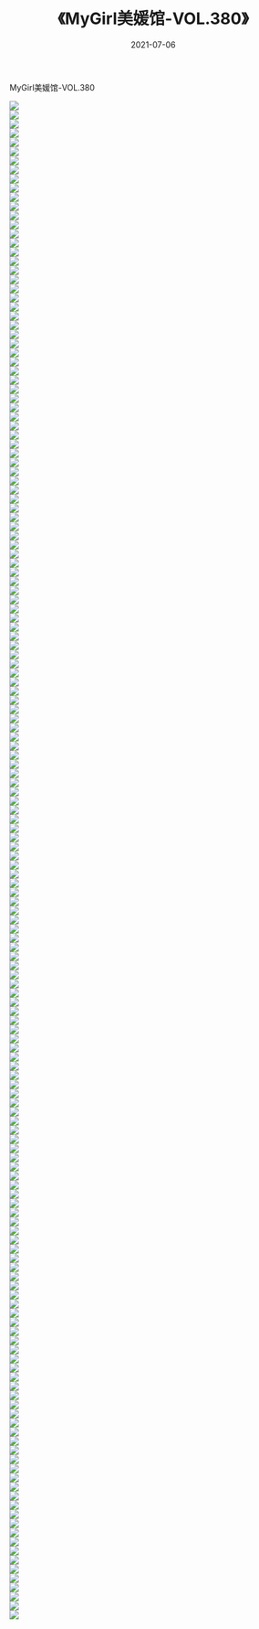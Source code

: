 ﻿---
layout: post
title:  《MyGirl美媛馆-VOL.380》
date:   2021-07-06
img: http://img.660000.xyz/Sharelink/网络美图/2021/MyGirl美媛馆-VOL.380/000.jpg
categories: [美女, 清纯, 唯美]
---

MyGirl美媛馆-VOL.380

  ![](http://img.660000.xyz/Sharelink/网络美图/2021/MyGirl美媛馆-VOL.380/001.jpg) <br> ![](http://img.660000.xyz/Sharelink/网络美图/2021/MyGirl美媛馆-VOL.380/002.jpg) <br> ![](http://img.660000.xyz/Sharelink/网络美图/2021/MyGirl美媛馆-VOL.380/003.jpg) <br> ![](http://img.660000.xyz/Sharelink/网络美图/2021/MyGirl美媛馆-VOL.380/004.jpg) <br> ![](http://img.660000.xyz/Sharelink/网络美图/2021/MyGirl美媛馆-VOL.380/005.jpg) <br> ![](http://img.660000.xyz/Sharelink/网络美图/2021/MyGirl美媛馆-VOL.380/006.jpg) <br> ![](http://img.660000.xyz/Sharelink/网络美图/2021/MyGirl美媛馆-VOL.380/007.jpg) <br> ![](http://img.660000.xyz/Sharelink/网络美图/2021/MyGirl美媛馆-VOL.380/008.jpg) <br> ![](http://img.660000.xyz/Sharelink/网络美图/2021/MyGirl美媛馆-VOL.380/009.jpg) <br> ![](http://img.660000.xyz/Sharelink/网络美图/2021/MyGirl美媛馆-VOL.380/010.jpg) <br> ![](http://img.660000.xyz/Sharelink/网络美图/2021/MyGirl美媛馆-VOL.380/011.jpg) <br> ![](http://img.660000.xyz/Sharelink/网络美图/2021/MyGirl美媛馆-VOL.380/012.jpg) <br> ![](http://img.660000.xyz/Sharelink/网络美图/2021/MyGirl美媛馆-VOL.380/013.jpg) <br> ![](http://img.660000.xyz/Sharelink/网络美图/2021/MyGirl美媛馆-VOL.380/014.jpg) <br> ![](http://img.660000.xyz/Sharelink/网络美图/2021/MyGirl美媛馆-VOL.380/015.jpg) <br> ![](http://img.660000.xyz/Sharelink/网络美图/2021/MyGirl美媛馆-VOL.380/016.jpg) <br> ![](http://img.660000.xyz/Sharelink/网络美图/2021/MyGirl美媛馆-VOL.380/017.jpg) <br> ![](http://img.660000.xyz/Sharelink/网络美图/2021/MyGirl美媛馆-VOL.380/018.jpg) <br> ![](http://img.660000.xyz/Sharelink/网络美图/2021/MyGirl美媛馆-VOL.380/019.jpg) <br> ![](http://img.660000.xyz/Sharelink/网络美图/2021/MyGirl美媛馆-VOL.380/020.jpg) <br> ![](http://img.660000.xyz/Sharelink/网络美图/2021/MyGirl美媛馆-VOL.380/021.jpg) <br> ![](http://img.660000.xyz/Sharelink/网络美图/2021/MyGirl美媛馆-VOL.380/022.jpg) <br> ![](http://img.660000.xyz/Sharelink/网络美图/2021/MyGirl美媛馆-VOL.380/023.jpg) <br> ![](http://img.660000.xyz/Sharelink/网络美图/2021/MyGirl美媛馆-VOL.380/024.jpg) <br> ![](http://img.660000.xyz/Sharelink/网络美图/2021/MyGirl美媛馆-VOL.380/025.jpg) <br> ![](http://img.660000.xyz/Sharelink/网络美图/2021/MyGirl美媛馆-VOL.380/026.jpg) <br> ![](http://img.660000.xyz/Sharelink/网络美图/2021/MyGirl美媛馆-VOL.380/027.jpg) <br> ![](http://img.660000.xyz/Sharelink/网络美图/2021/MyGirl美媛馆-VOL.380/028.jpg) <br> ![](http://img.660000.xyz/Sharelink/网络美图/2021/MyGirl美媛馆-VOL.380/029.jpg) <br> ![](http://img.660000.xyz/Sharelink/网络美图/2021/MyGirl美媛馆-VOL.380/030.jpg) <br> ![](http://img.660000.xyz/Sharelink/网络美图/2021/MyGirl美媛馆-VOL.380/031.jpg) <br> ![](http://img.660000.xyz/Sharelink/网络美图/2021/MyGirl美媛馆-VOL.380/032.jpg) <br> ![](http://img.660000.xyz/Sharelink/网络美图/2021/MyGirl美媛馆-VOL.380/033.jpg) <br> ![](http://img.660000.xyz/Sharelink/网络美图/2021/MyGirl美媛馆-VOL.380/034.jpg) <br> ![](http://img.660000.xyz/Sharelink/网络美图/2021/MyGirl美媛馆-VOL.380/035.jpg) <br> ![](http://img.660000.xyz/Sharelink/网络美图/2021/MyGirl美媛馆-VOL.380/036.jpg) <br> ![](http://img.660000.xyz/Sharelink/网络美图/2021/MyGirl美媛馆-VOL.380/037.jpg) <br> ![](http://img.660000.xyz/Sharelink/网络美图/2021/MyGirl美媛馆-VOL.380/038.jpg) <br> ![](http://img.660000.xyz/Sharelink/网络美图/2021/MyGirl美媛馆-VOL.380/039.jpg) <br> ![](http://img.660000.xyz/Sharelink/网络美图/2021/MyGirl美媛馆-VOL.380/040.jpg) <br> ![](http://img.660000.xyz/Sharelink/网络美图/2021/MyGirl美媛馆-VOL.380/041.jpg) <br> ![](http://img.660000.xyz/Sharelink/网络美图/2021/MyGirl美媛馆-VOL.380/042.jpg) <br> ![](http://img.660000.xyz/Sharelink/网络美图/2021/MyGirl美媛馆-VOL.380/043.jpg) <br> ![](http://img.660000.xyz/Sharelink/网络美图/2021/MyGirl美媛馆-VOL.380/044.jpg) <br> ![](http://img.660000.xyz/Sharelink/网络美图/2021/MyGirl美媛馆-VOL.380/045.jpg) <br> ![](http://img.660000.xyz/Sharelink/网络美图/2021/MyGirl美媛馆-VOL.380/046.jpg) <br> ![](http://img.660000.xyz/Sharelink/网络美图/2021/MyGirl美媛馆-VOL.380/047.jpg) <br> ![](http://img.660000.xyz/Sharelink/网络美图/2021/MyGirl美媛馆-VOL.380/048.jpg) <br> ![](http://img.660000.xyz/Sharelink/网络美图/2021/MyGirl美媛馆-VOL.380/049.jpg) <br> ![](http://img.660000.xyz/Sharelink/网络美图/2021/MyGirl美媛馆-VOL.380/050.jpg) <br> ![](http://img.660000.xyz/Sharelink/网络美图/2021/MyGirl美媛馆-VOL.380/051.jpg) <br> ![](http://img.660000.xyz/Sharelink/网络美图/2021/MyGirl美媛馆-VOL.380/052.jpg) <br> ![](http://img.660000.xyz/Sharelink/网络美图/2021/MyGirl美媛馆-VOL.380/053.jpg) <br> ![](http://img.660000.xyz/Sharelink/网络美图/2021/MyGirl美媛馆-VOL.380/054.jpg) <br> ![](http://img.660000.xyz/Sharelink/网络美图/2021/MyGirl美媛馆-VOL.380/055.jpg) <br> ![](http://img.660000.xyz/Sharelink/网络美图/2021/MyGirl美媛馆-VOL.380/056.jpg) <br> ![](http://img.660000.xyz/Sharelink/网络美图/2021/MyGirl美媛馆-VOL.380/057.jpg) <br> ![](http://img.660000.xyz/Sharelink/网络美图/2021/MyGirl美媛馆-VOL.380/058.jpg) <br> ![](http://img.660000.xyz/Sharelink/网络美图/2021/MyGirl美媛馆-VOL.380/059.jpg) <br> ![](http://img.660000.xyz/Sharelink/网络美图/2021/MyGirl美媛馆-VOL.380/060.jpg) <br> ![](http://img.660000.xyz/Sharelink/网络美图/2021/MyGirl美媛馆-VOL.380/061.jpg) <br> ![](http://img.660000.xyz/Sharelink/网络美图/2021/MyGirl美媛馆-VOL.380/062.jpg) <br> ![](http://img.660000.xyz/Sharelink/网络美图/2021/MyGirl美媛馆-VOL.380/063.jpg) <br> ![](http://img.660000.xyz/Sharelink/网络美图/2021/MyGirl美媛馆-VOL.380/064.jpg) <br> ![](http://img.660000.xyz/Sharelink/网络美图/2021/MyGirl美媛馆-VOL.380/065.jpg) <br> ![](http://img.660000.xyz/Sharelink/网络美图/2021/MyGirl美媛馆-VOL.380/066.jpg) <br> ![](http://img.660000.xyz/Sharelink/网络美图/2021/MyGirl美媛馆-VOL.380/067.jpg) <br> ![](http://img.660000.xyz/Sharelink/网络美图/2021/MyGirl美媛馆-VOL.380/068.jpg) <br> ![](http://img.660000.xyz/Sharelink/网络美图/2021/MyGirl美媛馆-VOL.380/069.jpg) <br> ![](http://img.660000.xyz/Sharelink/网络美图/2021/MyGirl美媛馆-VOL.380/070.jpg) <br> ![](http://img.660000.xyz/Sharelink/网络美图/2021/MyGirl美媛馆-VOL.380/071.jpg) <br> ![](http://img.660000.xyz/Sharelink/网络美图/2021/MyGirl美媛馆-VOL.380/072.jpg) <br> ![](http://img.660000.xyz/Sharelink/网络美图/2021/MyGirl美媛馆-VOL.380/073.jpg) <br> ![](http://img.660000.xyz/Sharelink/网络美图/2021/MyGirl美媛馆-VOL.380/074.jpg) <br> ![](http://img.660000.xyz/Sharelink/网络美图/2021/MyGirl美媛馆-VOL.380/075.jpg) <br> ![](http://img.660000.xyz/Sharelink/网络美图/2021/MyGirl美媛馆-VOL.380/076.jpg) <br> ![](http://img.660000.xyz/Sharelink/网络美图/2021/MyGirl美媛馆-VOL.380/077.jpg) <br> ![](http://img.660000.xyz/Sharelink/网络美图/2021/MyGirl美媛馆-VOL.380/078.jpg) <br> ![](http://img.660000.xyz/Sharelink/网络美图/2021/MyGirl美媛馆-VOL.380/079.jpg) <br> ![](http://img.660000.xyz/Sharelink/网络美图/2021/MyGirl美媛馆-VOL.380/080.jpg) <br> ![](http://img.660000.xyz/Sharelink/网络美图/2021/MyGirl美媛馆-VOL.380/081.jpg) <br> ![](http://img.660000.xyz/Sharelink/网络美图/2021/MyGirl美媛馆-VOL.380/082.jpg) <br> ![](http://img.660000.xyz/Sharelink/网络美图/2021/MyGirl美媛馆-VOL.380/083.jpg) <br> ![](http://img.660000.xyz/Sharelink/网络美图/2021/MyGirl美媛馆-VOL.380/084.jpg) <br> ![](http://img.660000.xyz/Sharelink/网络美图/2021/MyGirl美媛馆-VOL.380/085.jpg) <br> ![](http://img.660000.xyz/Sharelink/网络美图/2021/MyGirl美媛馆-VOL.380/086.jpg) <br> ![](http://img.660000.xyz/Sharelink/网络美图/2021/MyGirl美媛馆-VOL.380/087.jpg) <br> ![](http://img.660000.xyz/Sharelink/网络美图/2021/MyGirl美媛馆-VOL.380/088.jpg) <br> ![](http://img.660000.xyz/Sharelink/网络美图/2021/MyGirl美媛馆-VOL.380/089.jpg) <br> ![](http://img.660000.xyz/Sharelink/网络美图/2021/MyGirl美媛馆-VOL.380/090.jpg) <br> ![](http://img.660000.xyz/Sharelink/网络美图/2021/MyGirl美媛馆-VOL.380/091.jpg) <br> ![](http://img.660000.xyz/Sharelink/网络美图/2021/MyGirl美媛馆-VOL.380/092.jpg) <br> ![](http://img.660000.xyz/Sharelink/网络美图/2021/MyGirl美媛馆-VOL.380/093.jpg) <br> ![](http://img.660000.xyz/Sharelink/网络美图/2021/MyGirl美媛馆-VOL.380/094.jpg) <br> ![](http://img.660000.xyz/Sharelink/网络美图/2021/MyGirl美媛馆-VOL.380/095.jpg) <br> ![](http://img.660000.xyz/Sharelink/网络美图/2021/MyGirl美媛馆-VOL.380/096.jpg) <br> ![](http://img.660000.xyz/Sharelink/网络美图/2021/MyGirl美媛馆-VOL.380/097.jpg) <br> ![](http://img.660000.xyz/Sharelink/网络美图/2021/MyGirl美媛馆-VOL.380/098.jpg) <br> ![](http://img.660000.xyz/Sharelink/网络美图/2021/MyGirl美媛馆-VOL.380/099.jpg) <br> ![](http://img.660000.xyz/Sharelink/网络美图/2021/MyGirl美媛馆-VOL.380/100.jpg) <br> ![](http://img.660000.xyz/Sharelink/网络美图/2021/MyGirl美媛馆-VOL.380/101.jpg) <br> ![](http://img.660000.xyz/Sharelink/网络美图/2021/MyGirl美媛馆-VOL.380/102.jpg) <br> ![](http://img.660000.xyz/Sharelink/网络美图/2021/MyGirl美媛馆-VOL.380/103.jpg) <br> ![](http://img.660000.xyz/Sharelink/网络美图/2021/MyGirl美媛馆-VOL.380/104.jpg) <br> ![](http://img.660000.xyz/Sharelink/网络美图/2021/MyGirl美媛馆-VOL.380/105.jpg) <br> ![](http://img.660000.xyz/Sharelink/网络美图/2021/MyGirl美媛馆-VOL.380/106.jpg) <br> ![](http://img.660000.xyz/Sharelink/网络美图/2021/MyGirl美媛馆-VOL.380/107.jpg) <br> ![](http://img.660000.xyz/Sharelink/网络美图/2021/MyGirl美媛馆-VOL.380/108.jpg) <br> ![](http://img.660000.xyz/Sharelink/网络美图/2021/MyGirl美媛馆-VOL.380/109.jpg) <br> ![](http://img.660000.xyz/Sharelink/网络美图/2021/MyGirl美媛馆-VOL.380/110.jpg) <br> ![](http://img.660000.xyz/Sharelink/网络美图/2021/MyGirl美媛馆-VOL.380/111.jpg) <br> ![](http://img.660000.xyz/Sharelink/网络美图/2021/MyGirl美媛馆-VOL.380/112.jpg) <br> ![](http://img.660000.xyz/Sharelink/网络美图/2021/MyGirl美媛馆-VOL.380/113.jpg) <br> ![](http://img.660000.xyz/Sharelink/网络美图/2021/MyGirl美媛馆-VOL.380/114.jpg) <br> ![](http://img.660000.xyz/Sharelink/网络美图/2021/MyGirl美媛馆-VOL.380/115.jpg) <br> ![](http://img.660000.xyz/Sharelink/网络美图/2021/MyGirl美媛馆-VOL.380/116.jpg) <br> ![](http://img.660000.xyz/Sharelink/网络美图/2021/MyGirl美媛馆-VOL.380/117.jpg) <br> ![](http://img.660000.xyz/Sharelink/网络美图/2021/MyGirl美媛馆-VOL.380/118.jpg) <br> ![](http://img.660000.xyz/Sharelink/网络美图/2021/MyGirl美媛馆-VOL.380/119.jpg) <br> ![](http://img.660000.xyz/Sharelink/网络美图/2021/MyGirl美媛馆-VOL.380/120.jpg) <br> ![](http://img.660000.xyz/Sharelink/网络美图/2021/MyGirl美媛馆-VOL.380/121.jpg) <br> ![](http://img.660000.xyz/Sharelink/网络美图/2021/MyGirl美媛馆-VOL.380/122.jpg) <br> ![](http://img.660000.xyz/Sharelink/网络美图/2021/MyGirl美媛馆-VOL.380/123.jpg) <br> ![](http://img.660000.xyz/Sharelink/网络美图/2021/MyGirl美媛馆-VOL.380/124.jpg) <br> ![](http://img.660000.xyz/Sharelink/网络美图/2021/MyGirl美媛馆-VOL.380/125.jpg) <br> ![](http://img.660000.xyz/Sharelink/网络美图/2021/MyGirl美媛馆-VOL.380/126.jpg) <br> ![](http://img.660000.xyz/Sharelink/网络美图/2021/MyGirl美媛馆-VOL.380/127.jpg) <br> ![](http://img.660000.xyz/Sharelink/网络美图/2021/MyGirl美媛馆-VOL.380/128.jpg) <br> ![](http://img.660000.xyz/Sharelink/网络美图/2021/MyGirl美媛馆-VOL.380/129.jpg) <br> ![](http://img.660000.xyz/Sharelink/网络美图/2021/MyGirl美媛馆-VOL.380/130.jpg) <br> ![](http://img.660000.xyz/Sharelink/网络美图/2021/MyGirl美媛馆-VOL.380/131.jpg) <br> ![](http://img.660000.xyz/Sharelink/网络美图/2021/MyGirl美媛馆-VOL.380/132.jpg) <br> ![](http://img.660000.xyz/Sharelink/网络美图/2021/MyGirl美媛馆-VOL.380/133.jpg) <br> ![](http://img.660000.xyz/Sharelink/网络美图/2021/MyGirl美媛馆-VOL.380/134.jpg) <br> ![](http://img.660000.xyz/Sharelink/网络美图/2021/MyGirl美媛馆-VOL.380/135.jpg) <br> ![](http://img.660000.xyz/Sharelink/网络美图/2021/MyGirl美媛馆-VOL.380/136.jpg) <br> ![](http://img.660000.xyz/Sharelink/网络美图/2021/MyGirl美媛馆-VOL.380/137.jpg) <br> ![](http://img.660000.xyz/Sharelink/网络美图/2021/MyGirl美媛馆-VOL.380/138.jpg) <br> ![](http://img.660000.xyz/Sharelink/网络美图/2021/MyGirl美媛馆-VOL.380/139.jpg) <br> ![](http://img.660000.xyz/Sharelink/网络美图/2021/MyGirl美媛馆-VOL.380/140.jpg) <br> ![](http://img.660000.xyz/Sharelink/网络美图/2021/MyGirl美媛馆-VOL.380/141.jpg) <br> ![](http://img.660000.xyz/Sharelink/网络美图/2021/MyGirl美媛馆-VOL.380/142.jpg) <br> ![](http://img.660000.xyz/Sharelink/网络美图/2021/MyGirl美媛馆-VOL.380/143.jpg) <br> ![](http://img.660000.xyz/Sharelink/网络美图/2021/MyGirl美媛馆-VOL.380/144.jpg) <br> ![](http://img.660000.xyz/Sharelink/网络美图/2021/MyGirl美媛馆-VOL.380/145.jpg) <br> ![](http://img.660000.xyz/Sharelink/网络美图/2021/MyGirl美媛馆-VOL.380/146.jpg) <br> ![](http://img.660000.xyz/Sharelink/网络美图/2021/MyGirl美媛馆-VOL.380/147.jpg) <br> ![](http://img.660000.xyz/Sharelink/网络美图/2021/MyGirl美媛馆-VOL.380/148.jpg) <br> ![](http://img.660000.xyz/Sharelink/网络美图/2021/MyGirl美媛馆-VOL.380/149.jpg) <br> ![](http://img.660000.xyz/Sharelink/网络美图/2021/MyGirl美媛馆-VOL.380/150.jpg) <br> ![](http://img.660000.xyz/Sharelink/网络美图/2021/MyGirl美媛馆-VOL.380/151.jpg) <br> ![](http://img.660000.xyz/Sharelink/网络美图/2021/MyGirl美媛馆-VOL.380/152.jpg) <br> ![](http://img.660000.xyz/Sharelink/网络美图/2021/MyGirl美媛馆-VOL.380/153.jpg) <br> ![](http://img.660000.xyz/Sharelink/网络美图/2021/MyGirl美媛馆-VOL.380/154.jpg) <br> ![](http://img.660000.xyz/Sharelink/网络美图/2021/MyGirl美媛馆-VOL.380/155.jpg) <br> ![](http://img.660000.xyz/Sharelink/网络美图/2021/MyGirl美媛馆-VOL.380/156.jpg) <br> ![](http://img.660000.xyz/Sharelink/网络美图/2021/MyGirl美媛馆-VOL.380/157.jpg) <br> ![](http://img.660000.xyz/Sharelink/网络美图/2021/MyGirl美媛馆-VOL.380/158.jpg) <br> ![](http://img.660000.xyz/Sharelink/网络美图/2021/MyGirl美媛馆-VOL.380/159.jpg) <br> ![](http://img.660000.xyz/Sharelink/网络美图/2021/MyGirl美媛馆-VOL.380/160.jpg) <br> ![](http://img.660000.xyz/Sharelink/网络美图/2021/MyGirl美媛馆-VOL.380/161.jpg) <br> ![](http://img.660000.xyz/Sharelink/网络美图/2021/MyGirl美媛馆-VOL.380/162.jpg) <br> ![](http://img.660000.xyz/Sharelink/网络美图/2021/MyGirl美媛馆-VOL.380/163.jpg) <br> ![](http://img.660000.xyz/Sharelink/网络美图/2021/MyGirl美媛馆-VOL.380/164.jpg) <br> ![](http://img.660000.xyz/Sharelink/网络美图/2021/MyGirl美媛馆-VOL.380/165.jpg) <br> ![](http://img.660000.xyz/Sharelink/网络美图/2021/MyGirl美媛馆-VOL.380/166.jpg) <br>